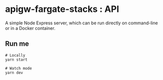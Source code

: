 # apigw-fargate-stacks : API

A simple Node Express server, which can be run directly on command-line or in a Docker container.

## Run me

```
# Locally
yarn start

# Watch mode
yarn dev
```
